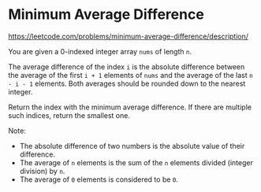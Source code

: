 # Minimum Average Difference

https://leetcode.com/problems/minimum-average-difference/description/

You are given a 0-indexed integer array `nums` of length `n`.

The average difference of the index `i` is the absolute difference between the average of the first `i + 1` elements of `nums` and the average of the last `n - i - 1` elements. Both averages should be rounded down to the nearest integer.

Return the index with the minimum average difference. If there are multiple such indices, return the smallest one.

Note:

- The absolute difference of two numbers is the absolute value of their difference.
- The average of `n` elements is the sum of the `n` elements divided (integer division) by `n`.
- The average of `0` elements is considered to be `0`.
